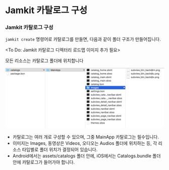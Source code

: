 # Jamkit 카탈로그 구성

### Jamkit 카탈로그 구성

`jamkit create` 명령어로 카탈로그를 만들면, 다음과 같이 폴더 구조가 만들어집니다.

\<To Do: Jamkit 카탈로그 디렉터리 로드맵 이미지 추가 필요>

모든 리소스는 카탈로그 폴더에 위치합니다

![](images/catalg-folder.png)

* 카탈로그는 여러 개로 구성할 수 있으며, 그중 MainApp 카탈로그는 필수입니다.
* 이미지는 Images, 동영상은 Videos, 오디오는 Audios 폴더에 위치하는 등, 각 리소스 타입별로 폴더 위치가 결정되어 있습니다.
* Android에서는 assets/catalogs 폴더 안에, iOS에서는 Catalogs.bundle 폴더 안에 카탈로그가 들어가야 합니다.
